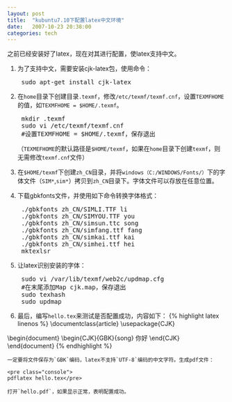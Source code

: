 ```yaml
---
layout: post
title:  "kubuntu7.10下配置latex中文环境"
date:   2007-10-23 20:38:00
categories: tech
---
```


之前已经安装好了latex，现在对其进行配置，使latex支持中文。

1. 为了支持中文，需要安装cjk-latex包，使用命令：

    <pre class="console">
    sudo apt-get install cjk-latex</pre>

2. 在`home`目录下创建目录`.texmf`，修改`/etc/texmf/texmf.cnf`，设置`TEXMFHOME`的值，如`TEXMFHOME = $HOME/.texmf`。

    <pre class="console">
    mkdir .texmf
    sudo vi /etc/texmf/texmf.cnf
    #设置TEXMFHOME = $HOME/.texmf，保存退出</pre>

    （`TEXMEFHOME`的默认路径是`$HOME/texmf`，如果在`home`目录下创建`texmf`，则无需修改`texmf.cnf`文件）

3. 在`$HOME/texmf`下创建`zh_CN`目录，并将`windows（C:/WINDOWS/Fonts/）`下的字体文件（`SIM*`,`sim*`）拷贝到`zh_CN`目录下。字体文件可以存放在任意位置。

4. 下载gbkfonts文件，并使用如下命令转换字体格式：

    <pre class="console">
    ./gbkfonts zh_CN/SIMLI.TTF li
    ./gbkfonts zh_CN/SIMYOU.TTF you
    ./gbkfonts zh_CN/simsun.ttc song
    ./gbkfonts zh_CN/simfang.ttf fang
    ./gbkfonts zh_CN/simkai.ttf kai
    ./gbkfonts zh_CN/simhei.ttf hei
    mktexlsr</pre>

5. 让latex识别安装的字体：

    <pre class="console">
    sudo vi /var/lib/texmf/web2c/updmap.cfg
    #在末尾添加Map cjk.map，保存退出
    sudo texhash
    sudo updmap</pre>

6. 最后，编写`hello.tex`来测试是否配置成功，内容如下：
    {% highlight latex linenos %}
\documentclass{article}
\usepackage{CJK}

\begin{document}
\begin{CJK}{GBK}{song}
你好
\end{CJK}
\end{document}
    {% endhighlight %}

    一定要将文件保存为`GBK`编码，latex不支持`UTF-8`编码的中文字符。生成pdf文件：

    <pre class="console">
    pdflatex hello.tex</pre>

    打开`hello.pdf`，如果显示正常，表明配置成功。

